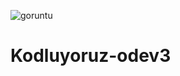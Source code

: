 ![goruntu](https://user-images.githubusercontent.com/63058707/129337284-3e7182b9-2c9a-466c-9009-58944ec242c9.jpg)
# Kodluyoruz-odev3
